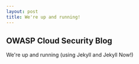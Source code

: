 ```yaml
---
layout: post
title: We're up and running!
---
```


## OWASP Cloud Security Blog

We're up and running (using Jekyll and Jekyll Now!)

